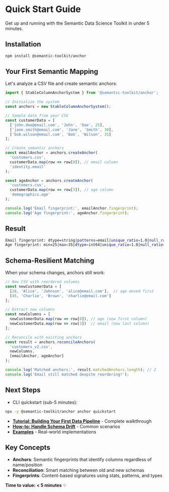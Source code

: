 # Quick Start Guide

Get up and running with the Semantic Data Science Toolkit in under 5 minutes.

## Installation

```bash
npm install @semantic-toolkit/anchor
```

## Your First Semantic Mapping

Let's analyze a CSV file and create semantic anchors:

```typescript
import { StableColumnAnchorSystem } from '@semantic-toolkit/anchor';

// Initialize the system
const anchors = new StableColumnAnchorSystem();

// Sample data from your CSV
const customerData = [
  ['john.doe@email.com', 'John', 'Doe', 25],
  ['jane.smith@email.com', 'Jane', 'Smith', 30],
  ['bob.wilson@email.com', 'Bob', 'Wilson', 35]
];

// Create semantic anchors
const emailAnchor = anchors.createAnchor(
  'customers.csv',
  customerData.map(row => row[0]), // email column
  'identity.email'
);

const ageAnchor = anchors.createAnchor(
  'customers.csv',
  customerData.map(row => row[3]), // age column
  'demographics.age'
);

console.log('Email fingerprint:', emailAnchor.fingerprint);
console.log('Age fingerprint:', ageAnchor.fingerprint);
```

## Result

```bash
Email fingerprint: dtype=string|patterns=email|unique_ratio=1.0|null_ratio=0.0
Age fingerprint: min=25|max=35|dtype=int64|unique_ratio=1.0|null_ratio=0.0
```

## Schema-Resilient Matching

When your schema changes, anchors still work:

```typescript
// New CSV with reordered columns
const newCustomerData = [
  [28, 'Alice', 'Johnson', 'alice@email.com'],  // age moved first
  [45, 'Charlie', 'Brown', 'charlie@email.com']
];

// Extract new columns
const newColumns = [
  newCustomerData.map(row => row[0]), // age (now first column)
  newCustomerData.map(row => row[3])  // email (now last column)
];

// Reconcile with existing anchors
const result = anchors.reconcileAnchors(
  'customers_v2.csv',
  newColumns,
  [emailAnchor, ageAnchor]
);

console.log('Matched anchors:', result.matchedAnchors.length); // 2
console.log('Email still matched despite reordering!');
```

## Next Steps

- CLI quickstart (sub-5 minutes):
```bash
npx -y @semantic-toolkit/anchor anchor quickstart
```

- **[Tutorial: Building Your First Data Pipeline](tutorials/data-pipeline.md)** - Complete walkthrough
- **[How-to: Handle Schema Drift](how-to/schema-drift.md)** - Common scenarios
- **[Examples](../examples/)** - Real-world implementations

## Key Concepts

- **Anchors**: Semantic fingerprints that identify columns regardless of name/position
- **Reconciliation**: Smart matching between old and new schemas
- **Fingerprints**: Content-based signatures using stats, patterns, and types

**Time to value: < 5 minutes** ✨
